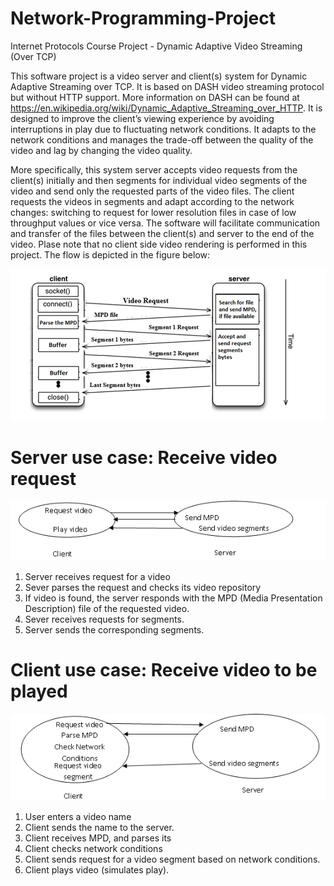# Network-Programming-Project
Internet Protocols Course Project - Dynamic Adaptive Video Streaming  (Over TCP)

This software project is a video server and client(s) system for Dynamic Adaptive Streaming over TCP. It is based on DASH video streaming protocol but without HTTP support. More information on DASH can be found at https://en.wikipedia.org/wiki/Dynamic_Adaptive_Streaming_over_HTTP. It is designed to improve the client’s viewing experience by avoiding interruptions in play due to fluctuating network conditions. It adapts to the network conditions and manages the trade-off between the quality of the video and lag by changing the video quality.

More specifically, this system server accepts video requests from the client(s) initially and then segments for individual video segments of the video and send only the requested parts of the video files. The client requests the videos in segments and adapt according to the network changes: switching to request for lower resolution files in case of low throughput values or vice versa. The software will facilitate communication and transfer of the files between the client(s) and server to the end of the video. Plase note that  no client side video rendering is performed in this project. The flow is depicted in the figure below:

![alt tag](/images/Architecture.png)

# Server use case: Receive video request

![alt tag](/images/serverUse.png)

1. Server receives request for a video
2. Sever parses the request and checks its video repository
3. If video is found, the server responds with the MPD (Media Presentation Description) file of the requested video.
4. Sever receives requests for segments.
5. Server sends the corresponding segments. 

# Client use case: Receive video to be played

![alt tag](/images/clientUse.png)

1. User enters a video name
2. Client sends the name to the server.
3. Client receives MPD, and parses its
4. Client checks network conditions
5. Client sends request for a video segment based on network conditions.
6. Client plays video (simulates play).  
